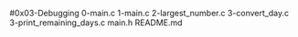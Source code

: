 #0x03-Debugging
0-main.c
1-main.c
2-largest_number.c
3-convert_day.c
3-print_remaining_days.c
main.h
README.md
